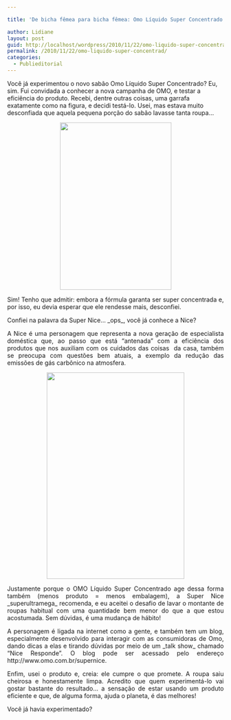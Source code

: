```yaml
---

title: 'De bicha fêmea para bicha fêmea: Omo Líquido Super Concentrado'

author: Lidiane
layout: post
guid: http://localhost/wordpress/2010/11/22/omo-liquido-super-concentrad/
permalink: /2010/11/22/omo-liquido-super-concentrad/
categories:
  - Publieditorial
---
```

Você já experimentou o novo sabão Omo Líquido Super Concentrado? Eu, sim. Fui convidada a conhecer a nova campanha de OMO, e testar a eficiência do produto. Recebi, dentre outras coisas, uma garrafa exatamente como na figura, e decidi testá-lo. Usei, mas estava muito desconfiada que aquela pequena porção do sabão lavasse tanta roupa…

<!--more-->

<p style="text-align: center;">
  <a href="http://www.trololodemulher.com.br/blog/wp-content/uploads/2010/11/OMO-Liquido-Super-Concentrado-2-produto.jpg"><img class="alignnone size-full wp-image-5511" title="OMO Líquido Super Concentrado (2) produto" src="http://www.trololodemulher.com.br/blog/wp-content/uploads/2010/11/OMO-Liquido-Super-Concentrado-2-produto.jpg" alt="" width="259" height="389" /></a>
</p>

<p style="text-align: justify;">
  Sim! Tenho que admitir: embora a fórmula garanta ser super concentrada e, por isso, eu devia esperar que ele rendesse mais, desconfiei.
</p>

<p style="text-align: justify;">
  Confiei na palavra da Super Nice… _ops_, você já conhece a Nice?
</p>

<p style="text-align: justify;">
  A Nice é uma personagem que representa a nova geração de especialista doméstica que, ao passo que está “antenada” com a eficiência dos produtos que nos auxiliam com os cuidados das coisas  da casa, também se preocupa com questões bem atuais, a exemplo da redução das emissões de gás carbônico na atmosfera.
</p>

<p style="text-align: center;">
  <a href="http://www.trololodemulher.com.br/blog/wp-content/uploads/2010/11/Super-Nice.jpg"><img class="alignnone size-full wp-image-5512" title="Super Nice" src="http://www.trololodemulher.com.br/blog/wp-content/uploads/2010/11/Super-Nice.jpg" alt="" width="320" height="480" /></a>
</p>

<p style="text-align: justify;">
  Justamente porque o OMO Líquido Super Concentrado age dessa forma também (menos produto = menos embalagem), a Super Nice _superultramega_ recomenda, e eu aceitei o desafio de lavar o montante de roupas habitual com uma quantidade bem menor do que a que estou acostumada. Sem dúvidas, é uma mudança de hábito!
</p>

<p style="text-align: justify;">
  A personagem é ligada na internet como a gente, e também tem um blog, especialmente desenvolvido para interagir com as consumidoras de Omo, dando dicas a elas e tirando dúvidas por meio de um _talk show_ chamado “Nice Responde”. O blog pode ser acessado pelo endereço http://www.omo.com.br/supernice.
</p>

<p style="text-align: justify;">
  Enfim, usei o produto e, creia: ele cumpre o que promete. A roupa saiu cheirosa e honestamente limpa. Acredito que quem experimentá-lo vai gostar bastante do resultado… a sensação de estar usando um produto eficiente e que, de alguma forma, ajuda o planeta, é das melhores!
</p>

<p style="text-align: justify;">
  Você já havia experimentado?
</p>